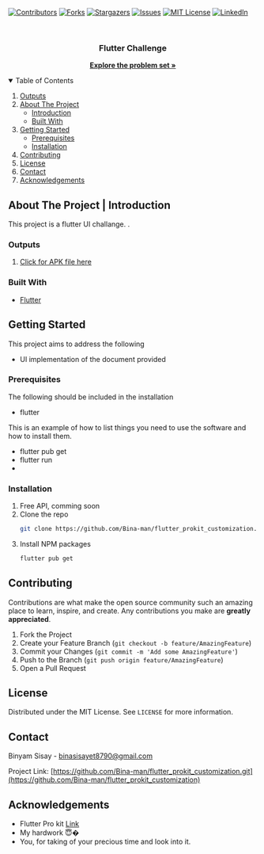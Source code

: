 [![Contributors][contributors-shield]][contributors-url]
[![Forks][forks-shield]][forks-url]
[![Stargazers][stars-shield]][stars-url]
[![Issues][issues-shield]][issues-url]
[![MIT License][license-shield]][license-url]
[![LinkedIn][linkedin-shield]][linkedin-url]



<!-- PROJECT LOGO -->
<br />
<p align="center">
  <h3 align="center">Flutter Challenge</h3>
  <p align="center">
    <a href="https://docs.google.com/document/d/1sry7YMJRKl1wby7rm6DXilRfrQQW4674AKcDq_8LE-g/edit?usp=sharing"><strong>Explore the problem set »</strong></a>
    <br />
  </p>
</p>



<!-- TABLE OF CONTENTS -->
<details open="open">
  <summary>Table of Contents</summary>
  <ol>
    <li><a href="#Outputs">Outputs</a></li>
    <li>
      <a href="#built-with">About The Project</a>
      <ul>
        <li><a href="#built-with">Introduction</a></li>
        <li><a href="#built-with">Built With</a></li>
      </ul>
    </li>
    <li>
      <a href="#getting-started">Getting Started</a>
      <ul>
        <li><a href="#prerequisites">Prerequisites</a></li>
        <li><a href="#installation">Installation</a></li>
      </ul>
    </li>
    <li><a href="#contributing">Contributing</a></li>
    <li><a href="#license">License</a></li>
    <li><a href="#contact">Contact</a></li>
    <li><a href="#acknowledgements">Acknowledgements</a></li>
  </ol>
</details>



<!-- ABOUT THE PROJECT -->
## About The Project | Introduction
This project is a flutter UI challange. . 

### Outputs
<ol>
  <li><a href="https://github.com/Bina-man/flutter_prokit_customization/blob/main/output/prokit.mp4?raw=true"> Click for APK file here</a></<li>
</ol>

### Built With

* [Flutter](https://flutter.dev/)

<!-- GETTING STARTED -->
## Getting Started
This project aims to address the following
* UI implementation of the document provided

### Prerequisites
The following should be included in the installation
* flutter
 
This is an example of how to list things you need to use the software and how to install them.
* flutter pub get
* flutter run
* 

### Installation

1. Free API, comming soon
2. Clone the repo
   ```sh
   git clone https://github.com/Bina-man/flutter_prokit_customization.git
   ```
3. Install NPM packages
   ```sh
   flutter pub get
   ```

<!-- CONTRIBUTING -->
## Contributing

Contributions are what make the open source community such an amazing place to learn, inspire, and create. Any contributions you make are **greatly appreciated**.

1. Fork the Project
2. Create your Feature Branch (`git checkout -b feature/AmazingFeature`)
3. Commit your Changes (`git commit -m 'Add some AmazingFeature'`)
4. Push to the Branch (`git push origin feature/AmazingFeature`)
5. Open a Pull Request



<!-- LICENSE -->
## License

Distributed under the MIT License. See `LICENSE` for more information.



<!-- CONTACT -->
## Contact

Binyam Sisay - binasisayet8790@gmail.com

Project Link: [https://github.com/Bina-man/flutter_prokit_customization.git](https://github.com/Bina-man/flutter_prokit_customization)



<!-- ACKNOWLEDGEMENTS -->
## Acknowledgements

*  Flutter Pro kit <a href="https://wordpress.iqonic.design/docs/product/prokit-flutter">Link</a>
*  My hardwork 😇�
*  You, for taking of your precious time and look into it. 


<!-- MARKDOWN LINKS & IMAGES -->
<!-- https://www.markdownguide.org/basic-syntax/#reference-style-links -->
[contributors-shield]: https://img.shields.io/github/contributors/Bina-man/flutter_equb.svg?style=for-the-badge
[contributors-url]: https://github.com/Bina-man/flutter_equb/graphs/contributors

[forks-shield]: https://img.shields.io/github/forks/Bina-man/flutter_equb.svg?style=for-the-badge
[forks-url]: https://github.com/Bina-man/flutter_equb/network/members

[stars-shield]: https://img.shields.io/github/stars/Bina-man/flutter_equb.svg?style=for-the-badge
[stars-url]: https://github.com/Bina-man/readme/stargazers

[issues-shield]: https://img.shields.io/github/issues/Bina-man/readme.svg?style=for-the-badge
[issues-url]: https://github.com/Bina-man/flutter_equb/issues

[license-shield]: https://img.shields.io/github/license/Bina-man/flutter_equb.svg?style=for-the-badge
[license-url]: https://github.com/Bina-man/flutter_equb/blob/master/LICENSE.txt

[linkedin-shield]: https://img.shields.io/badge/-LinkedIn-black.svg?style=for-the-badge&logo=linkedin&colorB=555
[linkedin-url]: https://linkedin.com/in/bina-man

[product-screenshot]: images/screenshot.png
